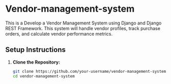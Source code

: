 # Vendor-management-system

This is a Develop a Vendor Management System using Django and Django REST Framework. This system will handle vendor profiles, track purchase orders, and calculate vendor performance metrics.

## Setup Instructions

1. **Clone the Repository:**
   ```bash
   git clone https://github.com/your-username/vendor-management-system.git
   cd vendor-management-system
